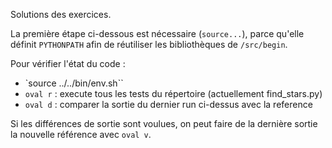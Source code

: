 Solutions des exercices.

La première étape ci-dessous est nécessaire (`source...`),
parce qu'elle définit `PYTHONPATH` afin de réutiliser
les bibliothèques de `/src/begin`.

Pour vérifier l'état du code :
* `source ../../bin/env.sh``
* `oval r` : execute tous les tests du répertoire (actuellement find_stars.py)
* `oval d` : comparer la sortie du dernier run ci-dessus avec la reference

Si les différences de sortie sont voulues, on peut faire de
la dernière sortie la nouvelle référence avec `oval v`.

